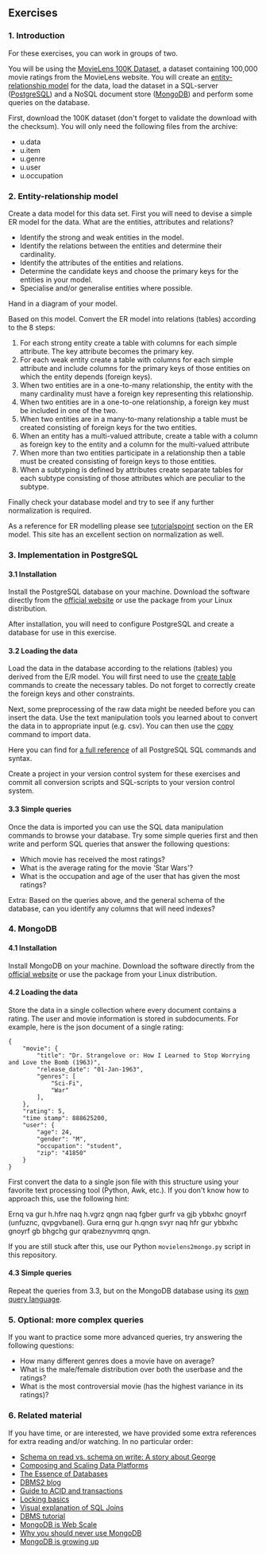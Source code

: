 ## Exercises

### 1. Introduction

For these exercises, you can work in groups of two.

You will be using the [MovieLens 100K Dataset][1-1], a dataset containing
100,000 movie ratings from the MovieLens website. You will create an
[entity-relationship model][1-2] for the data, load the dataset in a SQL-server
([PostgreSQL][1-3]) and a NoSQL document store ([MongoDB][1-4]) and perform
some queries on the database.

First, download the 100K dataset (don't forget to validate the download with
the checksum). You will only need the following files from the archive:

 - u.data
 - u.item
 - u.genre
 - u.user
 - u.occupation

[1-1]: http://grouplens.org/datasets/movielens/100k/
[1-2]: https://en.wikipedia.org/wiki/Entity%E2%80%93relationship_model
[1-3]: http://www.postgresql.org
[1-4]: https://www.mongodb.org

### 2. Entity-relationship model

Create a data model for this data set. First you will need to devise a simple
ER model for the data. What are the entities, attributes and relations?

 - Identify the strong and weak entities in the model.
 - Identify the relations between the entities and determine their cardinality.
 - Identify the attributes of the entities and relations.
 - Determine the candidate keys and choose the primary keys for the entities in your model.
 - Specialise and/or generalise entities where possible.

Hand in a diagram of your model.

Based on this model. Convert the ER model into relations (tables) according to the 8 steps:

 1. For each strong entity create a table with columns for each simple
 attribute. The key attribute becomes the primary key.
 2. For each weak entity create a table with columns for each simple attribute
 and include columns for the primary keys of those entities on which the entity
 depends (foreign keys).
 3. When two entities are in a one-to-many relationship, the entity with the
 many cardinality must have a foreign key representing this relationship.
 4. When two entities are in a one-to-one relationship, a foreign key must be
 included in one of the two.
 5. When two entities are in a many-to-many relationship a table must be created
 consisting of foreign keys for the two entities.
 6. When an entity has a multi-valued attribute, create a table with a column as
 foreign key to the entity and a column for the multi-valued attribute
 7. When more than two entities participate in a relationship then a table must
 be created consisting of foreign keys to those entities.
 8. When a subtyping is defined by attributes create separate tables for each
 subtype consisting of those attributes which are peculiar to the subtype.

Finally check your database model and try to see if any further normalization is required.

As a reference for ER modelling please see [tutorialspoint][2-1] section on the
ER model. This site has an excellent section on normalization as well.

[2-1]: http://www.tutorialspoint.com/dbms/er_model_basic_concepts.htm

### 3. Implementation in PostgreSQL

#### 3.1 Installation

Install the PostgreSQL database on your machine. Download the software directly
from the [official website][3-1] or use the package from your Linux
distribution.

After installation, you will need to configure PostgreSQL and create a database for use in this exercise.

[3-1]: http://www.postgresql.org/download/

#### 3.2 Loading the data

Load the data in the database according to the relations (tables) you derived
from the E/R model. You will first need to use the [create table][3-2] commands
to create the necessary tables. Do not forget to correctly create the foreign
keys and other constraints.

Next, some preprocessing of the raw data might be needed before you can insert
the data. Use the text manipulation tools you learned about to convert the data
in to appropriate input (e.g. csv). You can then use the [copy][3-3] command to
import data.

Here you can find for [a full reference][3-4] of all PostgreSQL SQL commands
and syntax.

Create a project in your version control system for these exercises and commit
all conversion scripts and SQL-scripts to your version control system.

[3-2]: http://www.postgresql.org/docs/current/static/sql-createtable.html
[3-3]: http://www.postgresql.org/docs/current/interactive/sql-copy.html
[3-4]: http://www.postgresql.org/docs/current/static/sql-commands.html

#### 3.3 Simple queries

Once the data is imported you can use the SQL data manipulation commands to
browse your database. Try some simple queries first and then write and perform
SQL queries that answer the following questions:

 - Which movie has received the most ratings?
 - What is the average rating for the movie 'Star Wars'?
 - What is the occupation and age of the user that has given the most ratings?

Extra: Based on the queries above, and the general schema of the database, can
you identify any columns that will need indexes?

### 4. MongoDB

#### 4.1 Installation

Install MongoDB on your machine. Download the software directly from the
[official website][4-1] or use the package from your Linux distribution.

[4-1]: https://www.mongodb.org/downloads

#### 4.2 Loading the data

Store the data in a single collection where every document contains a rating.
The user and movie information is stored in subdocuments. For example, here is
the json document of a single rating:

    {
        "movie": {
            "title": "Dr. Strangelove or: How I Learned to Stop Worrying and Love the Bomb (1963)",
            "release_date": "01-Jan-1963",
            "genres": [
                "Sci-Fi",
                "War"
            ],
        },
        "rating": 5,
        "time stamp": 888625200,
        "user": {
            "age": 24,
            "gender": "M",
            "occupation": "student",
            "zip": "41850"
        }
    }

First convert the data to a single json file with this structure using your
favorite text processing tool (Python, Awk, etc.). If you don't know how to
approach this, use the following hint:

Ernq va gur h.hfre naq h.vgrz qngn naq fgber gurfr va gjb ybbxhc gnoyrf
(unfuznc, qvpgvbanel). Gura ernq gur h.qngn svyr naq hfr gur ybbxhc gnoyrf gb
bhgchg gur qrabeznyvmrq qngn.

If you are still stuck after this, use our Python `movielens2mongo.py` script
in this repository.

#### 4.3 Simple queries

Repeat the queries from 3.3, but on the MongoDB database using its [own query
language][4-1].

[4-1]: http://docs.mongodb.org/manual/tutorial/query-documents/

### 5. Optional: more complex queries

If you want to practice some more advanced queries, try answering the following
questions:

 - How many different genres does a movie have on average?
 - What is the male/female distribution over both the userbase and the ratings?
 - What is the most controversial movie (has the highest variance in its
   ratings)?

### 6. Related material

If you have time, or are interested, we have provided some extra references for
extra reading and/or watching. In no particular order:

 - [Schema on read vs. schema on write: A story about George][6-1]
 - [Composing and Scaling Data Platforms][6-1]
 - [The Essence of Databases][6-3]
 - [DBMS2 blog][6-4]
 - [Guide to ACID and transactions][6-5]
 - [Locking basics][6-6]
 - [Visual explanation of SQL Joins][6-7]
 - [DBMS tutorial][6-8]
 - [MongoDB is Web Scale][6-9]
 - [Why you should never use MongoDB][6-10]
 - [MongoDB is growing up][6-11]

[6-1]: http://www.benstopford.com/2012/06/03/a-story-about-george/
[6-2]: http://www.benstopford.com/2015/04/28/elements-of-scale-composing-and-scaling-data-platforms/
[6-3]: http://dl.acm.org/citation.cfm?id=274800
[6-4]: http://www.dbms2.com
[6-5]: http://vladmihalcea.com/2014/01/05/a-beginners-guide-to-acid-and-database-transactions/
[6-6]: http://vladmihalcea.com/2014/09/14/a-beginners-guide-to-database-locking-and-the-lost-update-phenomena/
[6-7]: http://blog.codinghorror.com/a-visual-explanation-of-sql-joins/
[6-8]: http://www.tutorialspoint.com/dbms/index.htm
[6-9]: https://www.youtube.com/watch?v=b2F-DItXtZs
[6-10]: http://www.sarahmei.com/blog/2013/11/11/why-you-should-never-use-mongodb/
[6-11]: http://www.dbms2.com/2014/04/17/mongodb-is-growing-up/
